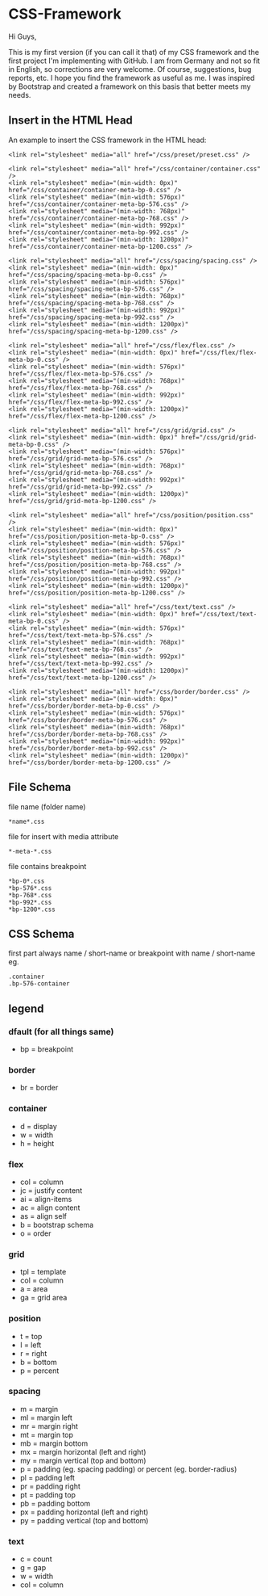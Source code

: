 # CSS-Framework
Hi Guys,

This is my first version (if you can call it that) of my CSS framework and the first project I'm implementing with GitHub. I am from Germany and not so fit in English, so corrections are very welcome. Of course, suggestions, bug reports, etc. I hope you find the framework as useful as me. I was inspired by Bootstrap and created a framework on this basis that better meets my needs.
## Insert in the HTML Head 
An example to insert the CSS framework in the HTML head:

```
<link rel="stylesheet" media="all" href="/css/preset/preset.css" />

<link rel="stylesheet" media="all" href="/css/container/container.css" />
<link rel="stylesheet" media="(min-width: 0px)" href="/css/container/container-meta-bp-0.css" />
<link rel="stylesheet" media="(min-width: 576px)" href="/css/container/container-meta-bp-576.css" />
<link rel="stylesheet" media="(min-width: 768px)" href="/css/container/container-meta-bp-768.css" />
<link rel="stylesheet" media="(min-width: 992px)" href="/css/container/container-meta-bp-992.css" />
<link rel="stylesheet" media="(min-width: 1200px)" href="/css/container/container-meta-bp-1200.css" />

<link rel="stylesheet" media="all" href="/css/spacing/spacing.css" />
<link rel="stylesheet" media="(min-width: 0px)" href="/css/spacing/spacing-meta-bp-0.css" />
<link rel="stylesheet" media="(min-width: 576px)" href="/css/spacing/spacing-meta-bp-576.css" />
<link rel="stylesheet" media="(min-width: 768px)" href="/css/spacing/spacing-meta-bp-768.css" />
<link rel="stylesheet" media="(min-width: 992px)" href="/css/spacing/spacing-meta-bp-992.css" />
<link rel="stylesheet" media="(min-width: 1200px)" href="/css/spacing/spacing-meta-bp-1200.css" />

<link rel="stylesheet" media="all" href="/css/flex/flex.css" />
<link rel="stylesheet" media="(min-width: 0px)" href="/css/flex/flex-meta-bp-0.css" />
<link rel="stylesheet" media="(min-width: 576px)" href="/css/flex/flex-meta-bp-576.css" />
<link rel="stylesheet" media="(min-width: 768px)" href="/css/flex/flex-meta-bp-768.css" />
<link rel="stylesheet" media="(min-width: 992px)" href="/css/flex/flex-meta-bp-992.css" />
<link rel="stylesheet" media="(min-width: 1200px)" href="/css/flex/flex-meta-bp-1200.css" />

<link rel="stylesheet" media="all" href="/css/grid/grid.css" />
<link rel="stylesheet" media="(min-width: 0px)" href="/css/grid/grid-meta-bp-0.css" />
<link rel="stylesheet" media="(min-width: 576px)" href="/css/grid/grid-meta-bp-576.css" />
<link rel="stylesheet" media="(min-width: 768px)" href="/css/grid/grid-meta-bp-768.css" />
<link rel="stylesheet" media="(min-width: 992px)" href="/css/grid/grid-meta-bp-992.css" />
<link rel="stylesheet" media="(min-width: 1200px)" href="/css/grid/grid-meta-bp-1200.css" />

<link rel="stylesheet" media="all" href="/css/position/position.css" />
<link rel="stylesheet" media="(min-width: 0px)" href="/css/position/position-meta-bp-0.css" />
<link rel="stylesheet" media="(min-width: 576px)" href="/css/position/position-meta-bp-576.css" />
<link rel="stylesheet" media="(min-width: 768px)" href="/css/position/position-meta-bp-768.css" />
<link rel="stylesheet" media="(min-width: 992px)" href="/css/position/position-meta-bp-992.css" />
<link rel="stylesheet" media="(min-width: 1200px)" href="/css/position/position-meta-bp-1200.css" />

<link rel="stylesheet" media="all" href="/css/text/text.css" />
<link rel="stylesheet" media="(min-width: 0px)" href="/css/text/text-meta-bp-0.css" />
<link rel="stylesheet" media="(min-width: 576px)" href="/css/text/text-meta-bp-576.css" />
<link rel="stylesheet" media="(min-width: 768px)" href="/css/text/text-meta-bp-768.css" />
<link rel="stylesheet" media="(min-width: 992px)" href="/css/text/text-meta-bp-992.css" />
<link rel="stylesheet" media="(min-width: 1200px)" href="/css/text/text-meta-bp-1200.css" />

<link rel="stylesheet" media="all" href="/css/border/border.css" />
<link rel="stylesheet" media="(min-width: 0px)" href="/css/border/border-meta-bp-0.css" />
<link rel="stylesheet" media="(min-width: 576px)" href="/css/border/border-meta-bp-576.css" />
<link rel="stylesheet" media="(min-width: 768px)" href="/css/border/border-meta-bp-768.css" />
<link rel="stylesheet" media="(min-width: 992px)" href="/css/border/border-meta-bp-992.css" />
<link rel="stylesheet" media="(min-width: 1200px)" href="/css/border/border-meta-bp-1200.css" />
```

## File Schema
file name (folder name)

```*name*.css```

file for insert with media attribute

```*-meta-*.css```

file contains breakpoint
```
*bp-0*.css
*bp-576*.css
*bp-768*.css
*bp-992*.css
*bp-1200*.css
```

## CSS Schema
first part always name / short-name or breakpoint with name / short-name
eg.
```
.container
.bp-576-container
```

## legend
### dfault (for all things same)
- bp = breakpoint
### border
- br = border
### container
- d = display
- w = width
- h = height
### flex
- col = column
- jc = justify content
- ai = align-items
- ac = align content
- as = align self
- b = bootstrap schema
- o = order
### grid
- tpl = template
- col = column
- a = area
- ga = grid area
### position
- t = top
- l = left
- r = right
- b = bottom
- p = percent
### spacing
- m = margin
- ml = margin left
- mr = margin right
- mt = margin top
- mb = margin bottom
- mx = margin horizontal (left and right)
- my = margin vertical (top and bottom)
- p = padding (eg. spacing padding) or percent (eg. border-radius)
- pl = padding left
- pr = padding right
- pt = padding top
- pb = padding bottom
- px = padding horizontal (left and right)
- py = padding vertical (top and bottom)
### text
- c = count
- g = gap
- w = width
- col = column

